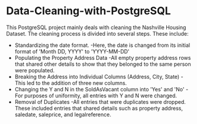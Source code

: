 # Data-Cleaning-with-PostgreSQL
This PostgreSQL project mainly deals with cleaning the Nashville Housing Dataset.
The cleaning process is divided into several steps. These include:
* Standardizing the date format.
    -Here, the date is changed from its initial format of 'Month DD, YYYY' to 'YYYY-MM-DD'
* Populating the Property Address Data
    -All empty property address rows that shared other details to show that they belonged to the same person were populated.
* Breaking the Address into Individual Columns (Address, City, State)
    -This led to the addition of three new columns.
* Changing the Y and N in the SoldAsVacant column into 'Yes' and 'No'
    -For purposes of uniformity, all entries with Y and N were changed. 
* Removal of Duplicates
    -All entries that were duplicates were dropped. These included entries that shared details such as property address, saledate, saleprice, and legalreference.
